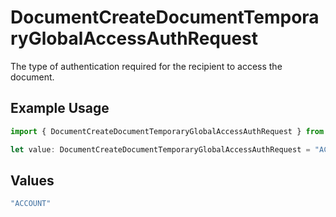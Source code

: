 # DocumentCreateDocumentTemporaryGlobalAccessAuthRequest

The type of authentication required for the recipient to access the document.

## Example Usage

```typescript
import { DocumentCreateDocumentTemporaryGlobalAccessAuthRequest } from "@documenso/sdk-typescript/models/operations";

let value: DocumentCreateDocumentTemporaryGlobalAccessAuthRequest = "ACCOUNT";
```

## Values

```typescript
"ACCOUNT"
```